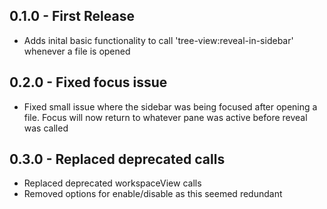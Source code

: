 ## 0.1.0 - First Release
* Adds inital basic functionality to call 'tree-view:reveal-in-sidebar' whenever a file is opened

## 0.2.0 - Fixed focus issue
* Fixed small issue where the sidebar was being focused after opening a file. Focus will now return to whatever pane was active before reveal was called

## 0.3.0 - Replaced deprecated calls
* Replaced deprecated workspaceView calls
* Removed options for enable/disable as this seemed redundant
